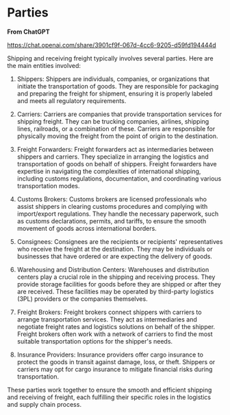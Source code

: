 # Parties

**From ChatGPT**

https://chat.openai.com/share/3901cf9f-067d-4cc6-9205-d59fd194444d

Shipping and receiving freight typically involves several parties. Here are the main entities involved:

1. Shippers: Shippers are individuals, companies, or organizations that initiate the transportation of goods. They are responsible for packaging and preparing the freight for shipment, ensuring it is properly labeled and meets all regulatory requirements.

2. Carriers: Carriers are companies that provide transportation services for shipping freight. They can be trucking companies, airlines, shipping lines, railroads, or a combination of these. Carriers are responsible for physically moving the freight from the point of origin to the destination.

3. Freight Forwarders: Freight forwarders act as intermediaries between shippers and carriers. They specialize in arranging the logistics and transportation of goods on behalf of shippers. Freight forwarders have expertise in navigating the complexities of international shipping, including customs regulations, documentation, and coordinating various transportation modes.

4. Customs Brokers: Customs brokers are licensed professionals who assist shippers in clearing customs procedures and complying with import/export regulations. They handle the necessary paperwork, such as customs declarations, permits, and tariffs, to ensure the smooth movement of goods across international borders.

5. Consignees: Consignees are the recipients or recipients' representatives who receive the freight at the destination. They may be individuals or businesses that have ordered or are expecting the delivery of goods.

6. Warehousing and Distribution Centers: Warehouses and distribution centers play a crucial role in the shipping and receiving process. They provide storage facilities for goods before they are shipped or after they are received. These facilities may be operated by third-party logistics (3PL) providers or the companies themselves.

7. Freight Brokers: Freight brokers connect shippers with carriers to arrange transportation services. They act as intermediaries and negotiate freight rates and logistics solutions on behalf of the shipper. Freight brokers often work with a network of carriers to find the most suitable transportation options for the shipper's needs.

8. Insurance Providers: Insurance providers offer cargo insurance to protect the goods in transit against damage, loss, or theft. Shippers or carriers may opt for cargo insurance to mitigate financial risks during transportation.

These parties work together to ensure the smooth and efficient shipping and receiving of freight, each fulfilling their specific roles in the logistics and supply chain process.
